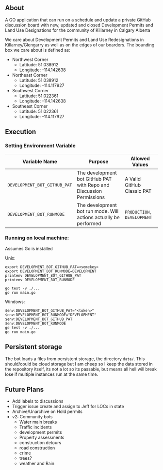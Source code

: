
## About

A GO application that can run on a schedule and update a private GitHub discussion board with new, updated and closed Development Permits and Land Use Designations for the community of Killarney in Calgary Alberta



We care about Development Permits and Land Use Redesignations in Killarney/Glengarry as well as on the edges of our boarders. The bounding box we care about is defined as:

* Northwest Corner
  * Latitude:  51.038912
  * Longitude: -114.142638
* Northeast Corner
  * Latitude:  51.038912
  * Longitude: -114.117927
* Southwest Corner
  * Latitude:  51.022361
  * Longitude: -114.142638
* Southeast Corner
  * Latitude:  51.022361
  * Longitude: -114.117927

## Execution

### Setting Environment Variable

| Variable Name                  | Purpose                                                             | Allowed Values              |
| ------------------------------ | ------------------------------------------------------------------- | --------------------------- |
| `DEVELOPMENT_BOT_GITHUB_PAT`   | The development bot GitHub PAT with Repo and Discussion Permissions | A Valid GitHub Classic PAT  |
| `DEVELOPMENT_BOT_RUNMODE`      | The development bot run mode. Will actions actually be performed    | `PRODUCTION`, `DEVELOPMENT` |

### Running on local machine:

Assumes Go is installed

Unix:

```Shell
export DEVELOPMENT_BOT_GITHUB_PAT=<somekey>
export DEVELOPMENT_BOT_RUNMODE=DEVELOPMENT
printenv DEVELOPMENT_BOT_GITHUB_PAT
printenv DEVELOPMENT_BOT_RUNMODE

go test -v ./...
go run main.go
```

Windows:

```Shell
$env:DEVELOPMENT_BOT_GITHUB_PAT="<token>"
$env:DEVELOPMENT_BOT_RUNMODE="DEVELOPMENT"
$env:DEVELOPMENT_BOT_GITHUB_PAT
$env:DEVELOPMENT_BOT_RUNMODE
go test -v ./...
go run main.go
```
## Persistent storage

The bot loads a files from persistent storage, the directory `data/`. This should/could be cloud storage but I am cheep so I keep the data stored in the repository itself, its not a lot so its passable, but means all hell will break lose if multiple instances run at the same time.

## Future Plans

* Add labels to discussions
* Trigger issue create and assign to Jeff for LOCs in <some> state
* Archive/Unarchive on Hold permits
* v2: Community bots
  * Water main breaks
  * Traffic incidents
  * development permits
  * Property assessments
  * construction detours
  * road construction
  * crime
  * trees?
  * weather and Rain